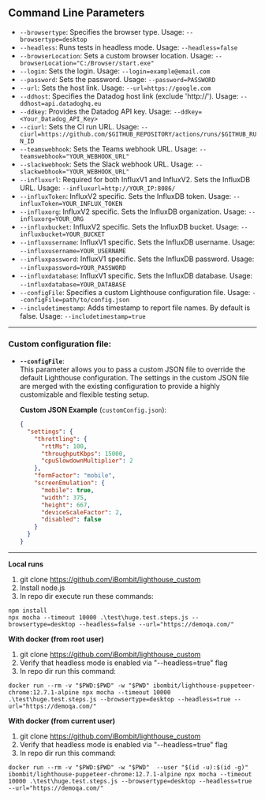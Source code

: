 ## Command Line Parameters
- `--browsertype`: Specifies the browser type. Usage: `--browsertype=desktop`
- `--headless`: Runs tests in headless mode. Usage: `--headless=false`
- `--browserLocation`: Sets a custom browser location. Usage: `--browserLocation="C:/Browser/start.exe"`
- `--login`: Sets the login. Usage: `--login=example@email.com`
- `--password`: Sets the password. Usage: `--password=PASSWORD`
- `--url`: Sets the host link. Usage: `--url=https://google.com`
- `--ddhost`: Specifies the Datadog host link (exclude 'http://'). Usage: `--ddhost=api.datadoghq.eu`
- `--ddkey`: Provides the Datadog API key. Usage: `--ddkey=<Your_Datadog_API_Key>`
- `--ciurl`: Sets the CI run URL. Usage: `--ciurl=https://github.com/$GITHUB_REPOSITORY/actions/runs/$GITHUB_RUN_ID`
- `--teamswebhook`: Sets the Teams webhook URL. Usage: `--teamswebhook="YOUR_WEBHOOK_URL"`
- `--slackwebhook`: Sets the Slack webhook URL. Usage: `--slackwebhook="YOUR_WEBHOOK_URL"`
- `--influxurl`: Required for both InfluxV1 and InfluxV2. Sets the InfluxDB URL. Usage: `--influxurl=http://YOUR_IP:8086/`
- `--influxToken`: InfluxV2 specific. Sets the InfluxDB token. Usage: `--influxToken=YOUR_INFLUX_TOKEN`
- `--influxorg`: InfluxV2 specific. Sets the InfluxDB organization. Usage: `--influxorg=YOUR_ORG`
- `--influxbucket`: InfluxV2 specific. Sets the InfluxDB bucket. Usage: `--influxbucket=YOUR_BUCKET`
- `--influxusername`: InfluxV1 specific. Sets the InfluxDB username. Usage: `--influxusername=YOUR_USERNAME`
- `--influxpassword`: InfluxV1 specific. Sets the InfluxDB password. Usage: `--influxpassword=YOUR_PASSWORD`
- `--influxdatabase`: InfluxV1 specific. Sets the InfluxDB database. Usage: `--influxdatabase=YOUR_DATABASE`
- `--configFile`: Specifies a custom Lighthouse configuration file. Usage: `--configFile=path/to/config.json`
- `--includetimestamp`: Adds timestamp to report file names. By default is false. Usage: `--includetimestamp=true`
---

### Custom configuration file:

- **`--configFile`**:  
  This parameter allows you to pass a custom JSON file to override the default Lighthouse configuration. The settings in the custom JSON file are merged with the existing configuration to provide a highly customizable and flexible testing setup.

  **Custom JSON Example** (`customConfig.json`):
  ```json
  {
    "settings": {
      "throttling": {
        "rttMs": 100,
        "throughputKbps": 15000,
        "cpuSlowdownMultiplier": 2
      },
      "formFactor": "mobile",
      "screenEmulation": {
        "mobile": true,
        "width": 375,
        "height": 667,
        "deviceScaleFactor": 2,
        "disabled": false
      }
    }
  }
  ```

---

**Local runs**
1. git clone https://github.com/iBombit/lighthouse_custom
2. Install node.js
3. In repo dir execute run these commands:
```
npm install
npx mocha --timeout 10000 .\test\huge.test.steps.js --browsertype=desktop --headless=false --url="https://demoqa.com/"
```

**With docker (from root user)**
1. git clone https://github.com/iBombit/lighthouse_custom
2. Verify that headless mode is enabled via "--headless=true" flag
3. In repo dir run this command:
```
docker run --rm -v "$PWD:$PWD" -w "$PWD" ibombit/lighthouse-puppeteer-chrome:12.7.1-alpine npx mocha --timeout 10000 .\test\huge.test.steps.js --browsertype=desktop --headless=true --url="https://demoqa.com/"
```

**With docker (from current user)**
1. git clone https://github.com/iBombit/lighthouse_custom
2. Verify that headless mode is enabled via "--headless=true" flag
3. In repo dir run this command:
```
docker run --rm -v "$PWD:$PWD" -w "$PWD"  --user "$(id -u):$(id -g)" ibombit/lighthouse-puppeteer-chrome:12.7.1-alpine npx mocha --timeout 10000 .\test\huge.test.steps.js --browsertype=desktop --headless=true --url="https://demoqa.com/"
```
